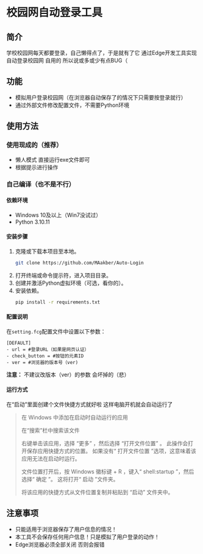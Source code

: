# 校园网自动登录工具

## 简介

学校校园网每天都要登录，自己懒得点了，于是就有了它
通过Edge开发工具实现自动登录校园网
自用的 所以说或多或少有点BUG（

## 功能

- 模拟用户登录校园网（在浏览器自动保存了的情况下只需要按登录就行）
- 通过外部文件修改配置文件，不需要Python环境

## 使用方法

### 使用现成的（推荐）

- 懒人模式 直接运行exe文件即可
- 根据提示进行操作

### 自己编译（也不是不行）

#### 依赖环境

- Windows 10及以上（Win7没试过）
- Python 3.10.11

#### 安装步骤

1. 克隆或下载本项目至本地。
    ```bash
    git clone https://github.com/MAakber/Auto-Login
    ```
2. 打开终端或命令提示符，进入项目目录。
3. 创建并激活Python虚拟环境（可选，看你的）。
4. 安装依赖。
   ```bash
   pip install -r requirements.txt
   ```

#### 配置说明

在`setting.fcg`配置文件中设置以下参数：
```py3
[DEFAULT]
- url = #登录URL（如果是网页认证）
- check_button = #按钮的元素ID
- ver = #浏览器的版本号（ver)
``` 
**注意：** 不建议改版本（ver）的参数 会坏掉的（悲）

#### 运行方式

在“启动”里面创建个文件快捷方式就好啦 这样电脑开机就会自动运行了

>在 Windows 中添加在启动时自动运行的应用
>
>在“搜索”栏中搜索该文件
>
>右键单击该应用，选择 “更多” ，然后选择 “打开文件位置” 。 此操作会打开保存应用快捷方式的位置。 如果没有“ 打开文件位置 ”选项，这意味着该应用无法在启动时运行。
>
>文件位置打开后，按 Windows 徽标键 + R ，键入“ shell:startup ”，然后选择“ 确定 ”。 这将打开“ 启动 ”文件夹。
>
>将该应用的快捷方式从文件位置复制并粘贴到 “启动” 文件夹中。

## 注意事项

- 只能适用于浏览器保存了用户信息的情况！
- 本工具不会保存任何用户信息！只是模拟了用户登录的动作！
- Edge浏览器必须全部关闭 否则会报错